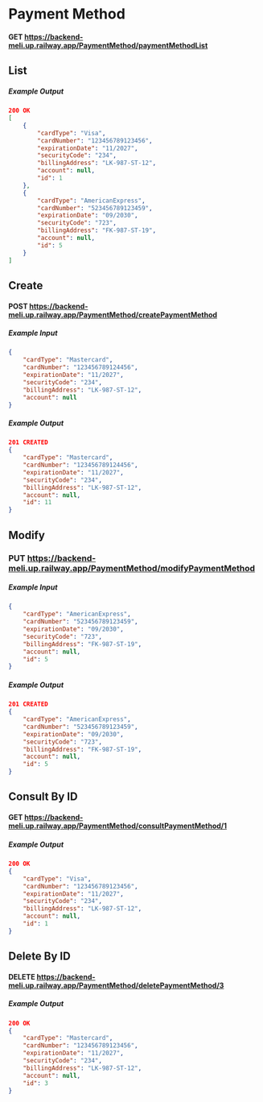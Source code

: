 # Payment Method
#### GET https://backend-meli.up.railway.app/PaymentMethod/paymentMethodList
## List
##### Example Output

```Json
200 OK
[
    {
        "cardType": "Visa",
        "cardNumber": "123456789123456",
        "expirationDate": "11/2027",
        "securityCode": "234",
        "billingAddress": "LK-987-ST-12",
        "account": null,
        "id": 1
    },
    {
        "cardType": "AmericanExpress",
        "cardNumber": "523456789123459",
        "expirationDate": "09/2030",
        "securityCode": "723",
        "billingAddress": "FK-987-ST-19",
        "account": null,
        "id": 5
    }
]
```

## Create
#### POST https://backend-meli.up.railway.app/PaymentMethod/createPaymentMethod
##### Example Input
```Json
{
    "cardType": "Mastercard",
    "cardNumber": "123456789124456",
    "expirationDate": "11/2027",
    "securityCode": "234",
    "billingAddress": "LK-987-ST-12",
    "account": null
}
```
##### Example Output
```Json
201 CREATED
{
    "cardType": "Mastercard",
    "cardNumber": "123456789124456",
    "expirationDate": "11/2027",
    "securityCode": "234",
    "billingAddress": "LK-987-ST-12",
    "account": null,
    "id": 11
}
```

## Modify
### PUT https://backend-meli.up.railway.app/PaymentMethod/modifyPaymentMethod
##### Example Input
```Json
{
    "cardType": "AmericanExpress",
    "cardNumber": "523456789123459",
    "expirationDate": "09/2030",
    "securityCode": "723",
    "billingAddress": "FK-987-ST-19",
    "account": null,
    "id": 5
}
```
##### Example Output
```Json
201 CREATED
{
    "cardType": "AmericanExpress",
    "cardNumber": "523456789123459",
    "expirationDate": "09/2030",
    "securityCode": "723",
    "billingAddress": "FK-987-ST-19",
    "account": null,
    "id": 5
}
```

## Consult By ID
#### GET https://backend-meli.up.railway.app/PaymentMethod/consultPaymentMethod/1
##### Example Output
```Json
200 OK
{
    "cardType": "Visa",
    "cardNumber": "123456789123456",
    "expirationDate": "11/2027",
    "securityCode": "234",
    "billingAddress": "LK-987-ST-12",
    "account": null,
    "id": 1
}
```

## Delete By ID
#### DELETE https://backend-meli.up.railway.app/PaymentMethod/deletePaymentMethod/3
##### Example Output
```Json
200 OK
{
    "cardType": "Mastercard",
    "cardNumber": "123456789123456",
    "expirationDate": "11/2027",
    "securityCode": "234",
    "billingAddress": "LK-987-ST-12",
    "account": null,
    "id": 3
}
```







